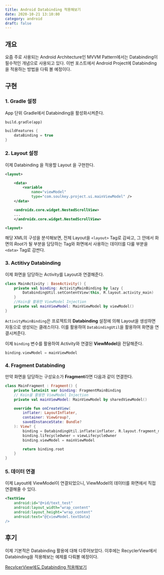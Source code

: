 ```yaml
---
title: Android Databinding 적용해보기
date: 2020-10-21 13:10:80
category: android
draft: false
---
```


## 개요

요즘 주로 사용되는 Android Architecture인 MVVM Pattern에서는 Databinding이 필수적인 개념으로 사용되고 있다. 이번 포스트에서 Android Project에 Databinding을 적용하는 방법을 다뤄 볼 예정이다.

## 구현

### 1. Gradle 설정

App 단위 Gradle에서 Databinding을 활성화시켜준다.

`build.gradle(app)`

```groovy
buildFeatures {
    dataBinding = true
}
```

### 2. Layout 설정

이제 Databinding 을 적용할 Layout 을 구현한다.

```xml
<layout>

    <data>
        <variable
            name="viewModel"
            type="com.soulkey.project.ui.mainViewModel" />
    </data>

    <androidx.core.widget.NestedScrollView>
    ...
    </androidx.core.widget.NestedScrollView>

<layout>
```

해당 XML의 구성을 분석해보면, 전체 Layout을 `<layout>` Tag로 감싸고, 그 안에서 화면의 *Root*가 될 부분을 담당하는 Tag와 화면에서 사용하는 데이터를 다룰 부분을 `<data>` Tag로 감싼다.

### 3. Actitivy Databinding

이제 화면을 담당하는 Activity를 Layout과 연결해준다.

```kotlin
class MainActivity : BaseActivity() {
    private val binding: ActivityMainBinding by lazy {
        DatabindingUtil.setContentView(this, R.layout.activity_main)
    }
    //Koin을 활용한 ViewModel Injection
    private val mainViewModel: MainViewModel by viewModel()
}
```

`ActivityMainBinding`은 프로젝트의 **Databinding** 설정에 의해 Layout을 생성하면 자동으로 생성되는 클래스이다. 이를 활용하여 `DatabindingUtil`을 활용하여 화면을 연결시켜준다.

이제 `binding` 변수를 활용하여 Activity와 연결된 **ViewModel**을 전달해준다.

```kotlin
binding.viewModel = mainViewModel
```

### 4. Fragment Databinding

만약 화면을 담당하는 구성요소가 **Fragment**라면 다음과 같이 연결한다.

```kotlin
class MainFragment : Fragment() {
    private lateinit var binding: FragmentMainBinding
    // Koin을 활용한 ViewModel Injection
    private val mainViewModel: MainViewModel by sharedViewModel()

    override fun onCreateView(
        inflater: LayoutInflater,
        container: ViewGroup?,
        savedInstanceState: Bundle?
    ): View? {
        binding = DatabindingUtil.inflate(inflater, R.layout.fragment_main, false)
        binding.lifecycleOwner = viewLifecycleOwner
        binding.viewModel = mainViewModel

        return binding.root
    }
}
```

### 5. 데이터 연결

이제 Layout에 ViewModel이 연결되었으니, ViewModel의 데이터를 화면에서 직접 연결해줄 수 있다.

```xml
<TextView
    android:id="@+id/text_test"
    android:layout_width="wrap_content"
    android:layout_height="wrap_content"
    android:text="@{viewModel.textData}
/>
```

## 후기

이제 기본적은 Databinding 활용에 대해 다루어보았다.
이후에는 RecyclerView에서 Databinding을 적용해보는 예제를 다뤄볼 예정이다.

[RecylcerView에도 Databinding 적용해보기](https://sulfurbottom.netlify.com/Android/recyclerview에도-databinding-적용해보기)
